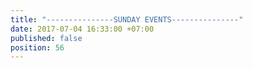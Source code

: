 ```yaml
---
title: "---------------SUNDAY EVENTS---------------"
date: 2017-07-04 16:33:00 +07:00
published: false
position: 56
---
```


